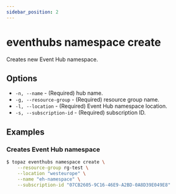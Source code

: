 ```yaml
---
sidebar_position: 2
---
```


# eventhubs namespace create
Creates new Event Hub namespace.

## Options
* `-n, --name` - (Required) hub name.
* `-g, --resource-group` - (Required) resource group name.
* `-l, --location` - (Required) Event Hub namespace location.
* `-s, --subscription-id` - (Required) subscription ID.

## Examples

### Creates Event Hub namespace
```bash
$ topaz eventhubs namespace create \
    --resource-group rg-test \
    --location "westeurope" \
    --name "eh-namespace" \
    --subscription-id "07CB2605-9C16-46E9-A2BD-0A8D39E049E8"
```
